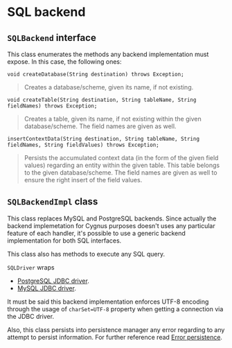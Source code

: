 # SQL backend
## `SQLBackend` interface	
This class enumerates the methods any backend implementation must expose. In this case, the following ones:	

    void createDatabase(String destination) throws Exception;	

> Creates a database/scheme, given its name, if not existing.	

    void createTable(String destination, String tableName, String fieldNames) throws Exception;	

> Creates a table, given its name, if not existing within the given database/scheme. The field names are given as well.	

    insertContextData(String destination, String tableName, String fieldNames, String fieldValues) throws Exception;	

> Persists the accumulated context data (in the form of the given field values) regarding an entity within the given table. This table belongs to the given database/scheme. The field names are given as well to ensure the right insert of the field values.

## `SQLBackendImpl` class

This class replaces MySQL and PostgreSQL backends. Since actually the backend implemetation for Cygnus purposes doesn't uses any particular feature of each handler, it's possible to use a generic backend implementation for both SQL interfaces.

This class also has methods to execute any SQL query.

`SQLDriver` wraps 

- [PostgreSQL JDBC driver](https://jdbc.postgresql.org/).
- [MySQL JDBC driver](https://dev.mysql.com/downloads/connector/j/).

It must be said this backend implementation enforces UTF-8 encoding through the usage of `charSet=UTF-8` property when getting a connection via the JDBC driver.

Also, this class persists into persistence manager any error regarding to any attempt to persist information. For further reference read [Error persistence](../installation_and_administration_guide/error_persistance.md).